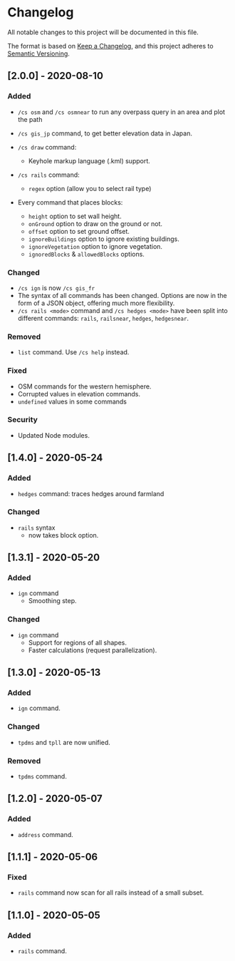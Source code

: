 # Changelog
All notable changes to this project will be documented in this file.

The format is based on [Keep a Changelog](https://keepachangelog.com/en/1.0.0/),
and this project adheres to [Semantic Versioning](https://semver.org/spec/v2.0.0.html).

<!-- ## [Unreleased]

### Added
### Changed
### Deprecated
### Removed
### Fixed
### Security -->

## [2.0.0] - 2020-08-10

### Added

- `/cs osm` and `/cs osmnear` to run any overpass query in an area and plot the path
- `/cs gis_jp` command, to get better elevation data in Japan.

- `/cs draw` command:
  - Keyhole markup language (.kml) support.
- `/cs rails` command:
  - `regex` option (allow you to select rail type)

- Every command that places blocks:
  - `height` option to set wall height.
  - `onGround` option to draw on the ground or not.
  - `offset` option to set ground offset.
  - `ignoreBuildings` option to ignore existing buildings.
  - `ignoreVegetation` option to ignore vegetation.
  - `ignoredBlocks` & `allowedBlocks` options.

### Changed

- `/cs ign` is now `/cs gis_fr`
- The syntax of all commands has been changed. Options are now in the form of a JSON object, offering much more flexibility.
- `/cs rails <mode>` command and `/cs hedges <mode>` have been split into different commands: `rails`, `railsnear`, `hedges`, `hedgesnear`.

### Removed

- `list` command. Use `/cs help` instead.

### Fixed

- OSM commands for the western hemisphere.
- Corrupted values in elevation commands.
- `undefined` values in some commands

### Security 

- Updated Node modules.

## [1.4.0] - 2020-05-24

### Added

- `hedges` command: traces hedges around farmland

### Changed

- `rails` syntax
  - now takes block option.

## [1.3.1] - 2020-05-20

### Added

- `ign` command
  - Smoothing step.

### Changed

- `ign` command
  - Support for regions of all shapes.
  - Faster calculations (request parallelization).


## [1.3.0] - 2020-05-13

### Added

- `ign` command.

### Changed

- `tpdms` and `tpll` are now unified.

### Removed

- `tpdms` command.


## [1.2.0] - 2020-05-07

### Added

- `address` command.
  

## [1.1.1] - 2020-05-06

### Fixed

- `rails` command now scan for all rails instead of a small subset.


## [1.1.0] - 2020-05-05

### Added

- `rails` command.
